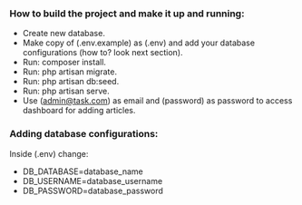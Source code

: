 ### How to build the project and make it up and running:

- Create new database.
- Make copy of (.env.example) as (.env) and add your database configurations (how to? look next section).
- Run: composer install.
- Run: php artisan migrate.
- Run: php artisan db:seed.
- Run: php artisan serve.
- Use (admin@task.com) as email and (password) as password to access dashboard for adding articles.

### Adding database configurations:

Inside (.env) change:

- DB_DATABASE=database_name
- DB_USERNAME=database_username
- DB_PASSWORD=database_password

